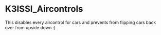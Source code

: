 # K3ISSI_Aircontrols
This disables every aircontrol for cars and prevents from flipping cars back over from upside down :)
